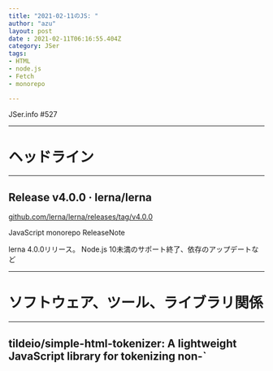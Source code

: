 ```yaml
---
title: "2021-02-11のJS: "
author: "azu"
layout: post
date : 2021-02-11T06:16:55.404Z
category: JSer
tags:
- HTML
- node.js
- Fetch
- monorepo

---
```


JSer.info #527

----

<h1 class="site-genre">ヘッドライン</h1>

----

## Release v4.0.0 · lerna/lerna
[github.com/lerna/lerna/releases/tag/v4.0.0](https://github.com/lerna/lerna/releases/tag/v4.0.0 "Release v4.0.0 · lerna/lerna")
<p class="jser-tags jser-tag-icon"><span class="jser-tag">JavaScript</span> <span class="jser-tag">monorepo</span> <span class="jser-tag">ReleaseNote</span></p>

lerna 4.0.0リリース。
Node.js 10未満のサポート終了、依存のアップデートなど


----
<h1 class="site-genre">ソフトウェア、ツール、ライブラリ関係</h1>

----

## tildeio/simple-html-tokenizer: A lightweight JavaScript library for tokenizing non-\`<script>\` HTML expected to be found in the \`<body>\` of a document
[github.com/tildeio/simple-html-tokenizer](https://github.com/tildeio/simple-html-tokenizer "tildeio/simple-html-tokenizer: A lightweight JavaScript library for tokenizing non-\`<script>\` HTML expected to be found in the \`<body>\` of a document")
<p class="jser-tags jser-tag-icon"><span class="jser-tag">JavaScript</span> <span class="jser-tag">HTML</span> <span class="jser-tag">library</span></p>

HTMLをパースしてトークナイズするライブラリ


----

## Ethan-Arrowood/undici-fetch: A WHATWG Fetch implementation based on @nodejs/undici
[github.com/Ethan-Arrowood/undici-fetch](https://github.com/Ethan-Arrowood/undici-fetch "Ethan-Arrowood/undici-fetch: A WHATWG Fetch implementation based on @nodejs/undici")
<p class="jser-tags jser-tag-icon"><span class="jser-tag">node.js</span> <span class="jser-tag">Fetch</span> <span class="jser-tag">library</span></p>

Node.js向けのFetch APIの実装ライブラリ。
undiciをベースに実装している。

- [nodejs/undici: An HTTP/1.1 client, written from scratch for Node.js](https://github.com/nodejs/undici "nodejs/undici: An HTTP/1.1 client, written from scratch for Node.js")

----
